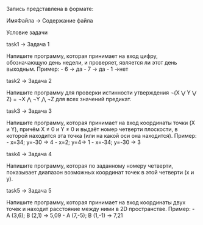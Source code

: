 Запись представлена в формате:

ИмяФайла -> Содержание файла

Условие задачи

task1 -> Задача 1

Напишите программу, которая принимает на вход цифру, обозначающую день недели, и проверяет, является ли этот день выходным.
Пример: - 6 -> да - 7 -> да - 1 ->нет

task2 -> Задача 2

Напишите программу для проверки истинности утверждения ¬(X ⋁ Y ⋁ Z) = ¬X ⋀ ¬Y ⋀ ¬Z для всех значений предикат.

task3 -> Задача 3

Напишите программу, которая принимает на вход координаты точки (X и Y), причём X ≠ 0 и Y ≠ 0 и выдаёт номер четверти плоскости, в которой находится эта точка (или на какой оси она находится).
Пример: - x=34; y=-30 -> 4 - x=2; y=4-> 1 - x=-34; y=-30 -> 3 

task4 -> Задача 4

Напишите программу, которая по заданному номеру четверти, показывает диапазон возможных координат точек в этой четверти (x и y).

task5 -> Задача 5

Напишите программу, которая принимает на вход координаты двух точек и находит расстояние между ними в 2D пространстве.
Пример: - A (3,6); B (2,1) -> 5,09 - A (7,-5); B (1,-1) -> 7,21